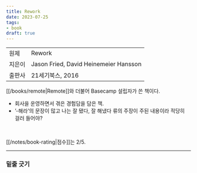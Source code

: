 ```yaml
---
title: Rework
date: 2023-07-25
tags: 
- book
draft: true
---
```


| | |
| --- | --- |
| 원제 | Rework |
| 지은이 | Jason Fried, David Heinemeier Hansson |
| 출판사 | 21세기북스, 2016 |

[[/books/remote|Remote]]와 더불어 Basecamp 설립자가 쓴 책이다.
- 회사을 운영하면서 겪은 경험담을 담은 책.
- ’-해라’의 문장이 많고 나는 잘 됐다, 잘 해냈다 류의 주장이 주된 내용이라 적당히 걸러 들어야?

<BR />

[[/notes/book-rating|점수]]는 2/5.


---
### 밑줄 긋기















<!--
### 모든 틀을 깨라
현실 세계를 벗어나라:
* "현실에서는 불가능해." 누군가 참신한 아이디어를 내놓을 때마다 사람들은 이런 말로 기를 꺾는다. $\cdots$ 불가능하다거나 시간 낭비라는 말로 사람들의 희망과 야망을 꺾으려고 한다. 다 헛소리다. 현실 세계가 실제로 존재한다 해도 우리까지 굳이 그곳에서 살 필요는 없다.
* 현실 세계는 실제로 존재하는 세상이 아니다. ==단지 변명거리일 뿐이다.== 시도하지 않는 자들의 변명이다. 현실 운운하는 이야기는 당신과는 아무런 상관도 없는 이야기이니 귀담아들을 필요가 없다.

과거의 실패는 잊어라:
* 비즈니스 시계에서는 실패를 당연한 통과의례쯤으로 여긴다. $\cdots$ 남들의 실패는 어디까지나 '남들'의 실패일 뿐이다.
* 실패에서 배워야 한다는 말은 지극히 잘못된 생각이다. 실패에서 뭘 배우는가? 기껏해야 또다시 실패하지 '않는' 법을 배울 뿐이다. 그게 전부다. 앞으로 뭘 '해야'할지는 여전히 모르는 상태다.
* 성공이야말로 가치 있는 경험이다. $\cdots$ 우리도 과거의 실패는 재빨리 잊고 성공 위에 성공을 쌓아가야 한다.

장기 계획은 세우지 마라:
* 점쟁이가 아닌 이상 장기 사업 계획을 세우는 것은 불가능하다. $\cdots$ 사업 계획을 세우면 이런 요인을 통제할 수 있을 것 같지만, 그것은 어디까지나 착각일 뿐이다.
* 추측이 아닌 게획은 위험한 습관이다. 계획을 세우면 그 계획에 질질 끌려다닐 수 밖에 없다. $\cdots$ 계획이 있는 곳에 융통성이 설 자리는 없다.
* "이제 보니까 이쪽이 아니라 저쪽이 맞는군." 때로는 이렇게 말할 줄 알아야 한다.
* 장기 계획은 타이밍 자체가 잘못됐다. 정보는 주로 언제 얻는가? 일을 시작하기 전이 아니라 일을 하는 '도중'이다. 그러면 계획은 언제 세우는가? 대개는 일을 시작하기 전이다. 아는 게 거의 없는 상황에서 중요한 결정을 내리게 되는 셈이다.
* 먼 미래까지 추측하려고 애쓸 필요 없다. ==올해가 아니라 이번 주에 할 일만 결정하면 된다. 당장 시급하게 해야 할 일을 찾아서 하면 그만이다.== 한참 전부터 계획을 세우지 말고, 시작하기 바로 전에 결정을 내리면 된다.

규모에 집착하지 마라:
* 소규모는 기착지가 아니라 그 자체로 의미 있는 목적지다. ==중소기업은 사업규모가 커지길 원하지만, 대기업은 민첩성과 유동성을 원한다는 사실을 아는가?== 그런데 일단 덩치가 커지면 사람들을 해고하고 비즈니스 방식을 통째로 바꾸지 않고서 몸집을 줄이기는 힘들다. 다시 말해, 일단 불어난 살을 빼려면 뼈를 깎는 고통을 감수해야 한다.
* 몸집 부풀리기를 목표로 삼아서는 안 된다. 직원 수만 말하는 게 아니다. 건물과 IT 인프라, 가구 등도 적당한 게 좋다.
* ==사업체가 작으면 어떤가. 크든 작든 탄탄한 회사라면 얼마든지 자랑스러워해도 좋다.==

일중독을 자랑하지 마라:
* 오늘날의 문화는 일중독을 찬양한다. $\cdots$ 일중독자들은 불필요할 뿐 아니라 어리석기까지 하다. 남들보다 오래 일한다고 해서 꼭 남들보다 더 열심히 일하거나 더 많은 일을 하는 건 아니다.
* 일중독은 무의미하다. 문제를 오래 붙잡고 있다고 해결이 될까? 일중독은 머리는 쓰지 않고 몸만 학대하는 짓이다.
* 일만 하고 살면 올바른 판단력을 잃는다. 가치관이 비뚤어진다. 정말로 노력을 쏟아야 할 것과 그렇지 않은 것을 구별하지 못한다. 과로로 인해 무뎌진 정신도 올바른 판단을 방해하는 요인이다.
* 일중독자들은 영웅이 아니다. 그들은 세상을 구원하지 못한다. $\cdots$ ==진짜 영웅은 벌서 일을 끝내고 집에서 쉬고 있다.==

스타터가 되라:
* '사업가'란 말을 이제 그만 쓰자. $\cdots$ 허파에 바람만 넣는 표현 말고 더운 실질적인 표현을 쓰자. 사업가 말고 스타터라고 부르자. 새로 사업을 벌이는 사람은 누구나 스타터다. 경영학 학위나 자격증, 번드르르한 정장, 서류 가방, 특별한 모험심 따위는 없어도 괜찮다. ==그저 괜찮은 아이디어 하나, 한 줄기 자신감, 뭔가를 시작할 추진력만 있으면 된다.==


### 일, 이렇게 시작하라
세상에 온몸을 던져라:
* 위대한 일을 하려면 자신이 세상을 변화시키고 있다는 확신이 필요하다. 우주의 기를 받고 있다는 확신, 중요한 일을 하고 있다는 확신, 그런 확신이 필요하다. $\cdots$ ==그저 자신의 일이 가치 있는 일이라는 확신만 있으면 된다.==
* "당신 덕분에 제 삶이 편해졌어요." 고객에게 이런 한마디를 들을 만한 일이면 충분하다. 당신의 빈자리가 느껴질 만큼 의미 있는 역할이면 된다.
* 엄청난 변화를 일으키고 싶은가? 그렇다면 누군가가 선수를 칠 때까지 기다려서는 안 된다. 대규모 팀을 구성하지 않아도 얼마든지 세상을 변화시킬 수 있다.
* 이왕 뭔가 일을 하려면 중요한 일을 하는 게 낫지 않은가. ==당신도 얼마든지 그럴 수 있다.==

가려운 곳은 스스로 긁어라:
* 위대한 제품이나 서비스를 창출하고 싶은가? 가장 쉽고도 단순한 방법은 '자기 자신'이 사용하고 싶은 것을 만드는 것이다. 당신 자신이 사용해도 괜찮겠다 싶은 제품이나 서비스라면 보나 마나 잘 팔릴 것이다.
* [[37signals]]에서는 우리가 사업을 운영하는 데 필요한 제품을 만든다. $\cdots$  시장조사나 고객의 요청은 필요 없었다. 그저 우리가 가려워서 긁었을 뿐이다.
* 하나의 제품이나 서비스를 만들려면 매일 수백 가지의 세세한 결정을 내려야 한다. 그런데 그 제품이나 서비스가 남이 사용할 것이라면 모든 결정을 암흑 속에서 내려야 한다. 하지만 자신을 위한 제품이나 서비스를 만들 때는 눈앞에 훤하다. 무엇이 옳은 답인지 정확히 안다.
* 자기 자신에게 필요한 것을 만들면 그 결과물의 가치를 짐작하는 정도가 아니라 더없이 신속하고도 정확하게 판단할 수 있다.

미루지 말고 지금 하라:
* 이베이에 관한 아이디어만 있으면 뭐하는가? 실제로 이베이를 설립하지 않으면 아무런 소용이 없다. ==중요한 것은 생각이나 말이 아니라 행동이다.==
* 실제 경과물을 내놓기 전까지 아이디어는 그냥 아이디어일 뿐이다. 이 세상에 아이디어 하나쯤 없는 사람이 어디 있겠는가.
* ==새로운 일을 할 때 일단 일을 저지르라는 뜻이다.== 가장 중요한 것은 시작하는 것이다.
* 아이디어는 값싸고 곳곳에 널렸다. 사업 아이디어는 전체 사업의 일부에 지나지 않는다. 무시해도 좋을 정도로 사소한 부분이다. 정말 중요한 것은 그 아이디어를 얼마나 잘 실행하느냐다.

시간이 없다는 변명은 이제 그만:
* "하고는 싶은데 시간이 없어." 세상에서 가장 많이 듣는 변명이다. 무슨 소리! 제대로만 사용한다면 시간은 충분하다. $\cdots$ 일주일에 단 몇 시간만 내라는 말이다. 몇 시간이면 일을 벌이기에 충분하다.
* ==시작해보면 현재의 관심사가 진정한 꿈인지 순간의 호기심인지를 판단할 수 있다.== 열정이 사그라지지 않는다면 계속해서 매일 노력해라. 혹시 실패한다고 해도 그게 무슨 대수랴. 기껏해야 시간만 좀 버릴 뿐이다.
* 사람들이 일을 벌이지 않는 것은 그만큼 간절하지 않기 때문이다. 그러면서 애꿎은 시간 탓만 한다.
* 게다가 '완벽한' 때는 절대 오지 않는다. 나이가 적으면 너무 어려서 못하고, 나이가 많으면 너무 늙어서 못한다. 일은 항상 바끄고 돈은 늘 부족하기 마련이다. 상황이 완벽해질 때까지 자꾸만 미루면 평생 못한다.

세상을 향해 소신을 펼쳐라:
* ==일할 때는 그 일을 하는 이유를 늘 잊지 말아야 한다.== 위대한 기업에는 위대한 제품이나 서비스만이 아니라 위대한 가치관이 있다. 우리도 소신이 있어야 한다. 무엇을 위해 싸우려는지 알아야 한다. 그런 뒤에는 세상을 향해 그 소신을 펼쳐야 한다. 
* 우리는 최대한 단순한 소프트웨어를 추구한다. 우리 제품이 모든 사람의 마음에 들지 않아도 괜찮다. 많은 사람이 우리 제품을 열렬히 사랑한다면 고객 몇 쯤 잃을 용의가 충분하다.
* 소신이 없으면 매사에 이리저리 흔들린다. 반면, 소신이 있으면 매사에 나아갈 방향이 분명하므로 고민할 필요가 없다.

외부 자금은 마지막에 고려하라:
* 어떤 사업을 하든 외부 자금의 비율은 최대한 줄여야 한다. 남의 돈을 끌어 쓰면 당장은 좋지만 결국 코를 꿰이게 된다.

허리띠를 졸라매라:
* 정말로 10명의 인력이 필요한가? 아니면 지금 당장은 두세 명으로 충분한가? $\cdots$ 정말로 6개월이 필요한가? 아니면 2개월 안에 만들어낼 수 있는가? $\cdots$ 정말로 화려한 명함과 회사 광고지가 필요한가? $\cdots$ ==나중에는 더 크고 비싼 방식이 필요할지도 모르지만 당장은 아니다.==
* 위대한 기업들도 시작은 미약했다.

벤처가 아니라 진자 사업을 하라:
* 현실에서는 벤처기업이든 대기업이든 할 것 없이 모두 똑같은 시장 요인과 경제 법칙의 지배를 받는다. 수입은 들어오고 경비는 나간다. ==이익을 내지 않으면 사업을 접어야 한다.==
* "이익을 낼 방법은 나중에 알아내면 돼." $\cdots$ 이것은 마치 날아올릴 방법은 나중에 알아내고 일단 로켓부터 만들고 보자는 것과 다름없다. ==이익을 낼 방안이 없는 사업은 사업이 아니라 취미 활동에 불과하다.==
* 진짜 기업은 첫날부터 이익을 걱정한다. 진짜 기업은 "벤처기업이니까 괜찮아"라는 말로 중요한 문제를 그냥 넘어가지 않는다. 진짜 기업처럼 행동하라. 그래야 성공할 가능성이 커진다.

출구전략은 잊어라:
* 출구전략이 아니라 헌신전략이 필요하다. 배에서 뛰어내릴 방법이 아니라 사업을 키워 성공할 방법을 고민해야 한다.

작고 가볍고 빠르게:
* 덩치는 작을수록 좋다. 처음에는 더없이 작고 가볍고 빠르다가 점점 덩치가 불게 된다. ==덩치가 커지게 되면 방향 전환에 힘이 더 많이 든다.==
* 다음과 같은 것들이 덩치를 키우는 요인이다:
    * 장기 계약
    * 과잉 인력
    * 영구적인 결정
    * 회의
    * 복잡한 프로세스
    * 물질적 혹은 정신적 재고
    * ==하드웨어와 소프트웨어, 기술에 대한 집착==
    * 장기 계획
    * 회사 정책
* 덩치를 작게 유지하면 비즈니스 모델이며 기능과 마케팅 전략까지 뭐든 재빨리 바꿀 수 있다. 얼마든지 실수를 해도 좋고, 그 실수를 재빨리 바로잡을 수도 있다. 우선순위나 제품 종류, 초점을 쉽게 바꿀 수 있다. 무엇보다도, 언제라도 마음을 바꿀 수 있다.


### 주저 없이 나아가라
제약을 받아들여라:
* "시간, 돈, 인력, 경험이 부족해." 질질 짜는 소리는 이제 그만. 오히려 적을수록 좋다. 제약은 저주의 가면을 쓴 축복이다. ==자원이 부족하면 현재 가진 것을 최대한 활용해야 한다.== 다시 말해, 낭비가 사라진다. 그리고 제약 속에서 창의적인 아이디어가 나온다.
* $\cdots$ 하지만 여전히 제약을 활용하고 있다. 이를테면 하나의 제품에 한두 사람만 투입한다. 그러면서 제품 사양은 최대치로 높인다. 이런 식으로 우리 자신을 제약 속에 가두면, 비용 대비 최고 품질의 제품이 나올 수 밖에 없다.
* ==그러니 부족하다고 불평만 하지 말고 그 부족한 것으로 뭘 할 수 있을지를 고민해라.==

반쪽짜리를 만드느니 제품을 반만 만들어라:
* 큰 아이디어들을 단번에 실현하려고 하면 엉성한 제품이 나올 수 밖에 없다. 하고 싶은 것을 한꺼번에 하면 하나도 제대로 할 수 없다. ==우리의 시간과 자원, 능력, 집중력에는 한계가 있다.==
* 그러니 대의를 위해 몇 가지 꿈은 접어야 한다. ==야망을 반으로 줄여라. 반쪽짜리를 만드느니 반만 가지는 게 낫다.==
* 가지치기를 시작하라. 위대함으로 가는 여정은 그럭저럭 좋은 것을 쳐내는 일로 시작된다.

핵심을 찾아라:
* 새로운 뭔가를 시작하면 사방에서 우리를 끌어당긴다. 할 수 있는 일, 하고 싶은 일, 해야 하는 일. 이 모두가 우리의 관심을 끈다. 이때 우리는 해야 할 일을 출발점으로 삼아야 한다. ==핵심에서 시작하라.==
* =="이것이 없이도 이 사업이 가능할까?"== 이 질문을 던지면 핵심이 무엇인지를 쉽게 판단할 수 있다.

초기에는 세부사항을 무시하라:
* 처음부터 세부사항을 다루면 의견이 분분해지고 마무리가 늦어지기 쉽다.$\cdots$ 세부사항은 언제라도 바뀔 수 있다. 따라서 처음부터 세부사항을 결정하는 것은 시간 낭비에 불과하다. 그러므로 ==세부사항은 무시하라.== 물론, 당분간만 그러란 말이다. 먼저 기본사항부터 확정한 뒤 세부사항은 나중에 고민해도 늦지 않다.
* 게다가 일단 일을 해보기 전에는 가장 중요한 세부사항을 알기 어럽다. 어떤 세부 사항에 더 관심을 쏟아야 할지, 무엇이 빠졌는지는 차차 알게 된다. 지금 당장은 신경 쓸 문제가 아니다.

결정을 내려야 일이 된다:
* 결정을 미루면 미해결 문제가 쌓인다. 그리고 그렇게 쌓인 문제는 기억 저편으로 사라지거나 성급하게 처리된다. 그 결과, 미해결 문제는 언제까지고 미해결 상태로 남는다. "생각해보자"라는 말보다는 언제나 "결정을 내리자"가 낫다. ==완벽한 해법을 기다리면 끝이 없다. 결정을 내리고 속히 진행해라.==
* 완벽한 해법은 없다. 오늘 결정을 내리나 내일 결정을 내리나 마찬가지다.
* 한번 내린 결정을 영원히 지속할 필요는 없다. 문제가 생기면 그때 바로잡아도 늦지 않다. 
* 너무 긴 프로젝트는 사기를 떨어뜨린다. ==개발하는 시간이 길수록 실제로 출시될 가능성은 적어진다. 아직 운동력이 살아 있을 때 빨리 결정을 내리고 일을 진행하는 편이 현명하다.==

큐레이터가 되라:
* 우리는 중요한 것만 남겨놓아야 한다. 그래서 버리고 단순화하고 정리할 게 없는지 늘 상펴야 한다. $\cdots$ 핵심 중의 핵심에만 집중하라. ==가장 중요한 것만 남을 때까지 버리고 또 버려라. 그러고 나서도 가지치기를 한 번 더 하라.== 혹시 꼭 필요한 것을 버리게 되더라도 나중에 얼마든지 추가할 수 있으니 벌벌 떨 필요 없다.

일에도 가지치기가 필요하다:
* 요리사 고든 램지<sub>Gordon Ramsay</sub> $\cdots$ 그래서 그의 첫 번째 처방은 언제나 30개가 넘는 메뉴를 10개 전후로 줄이는 것이다. $\cdots$ 현재 메뉴의 맛을 좋게하는 것이 먼저가 아니다. 메뉴의 가지치기가 먼저다.
* 일이 뜻대로 풀리지 않으면 보통 사람들은 인력과 시간, 돈을 더 투입하려고 한다. 하지만 그래 봐야 문제만 더 커질 뿐이다. ==올바른 해결책은 정반대다. 줄여야 한다.==
* 투입량을 줄이면 정말 중요한 것만 살아남게 된다. 마감일을 뒤로 미루고 에산을 늘리기 시작하면 일은 끝이 보이질 않는다.

변하지 않는 것에 집중하라:
* 많은 기업이 따끈따끈한 최신 트렌드와 기술에 목숨을 건다. 다음번 대유행은 뭘까?
* ==사업의 핵심은 변하지 않는 것들이다.== 사람들이 오늘도 원하고 앞으로 10년 후에도 변함없이 원할 것들, 바로 이런 것들에 투자해야 한다.
* 유행은 왔다가 간다. 반면, 영원한 것에 초점을 맞추면 유행을 타지 않는 우위를 얻을 수 있다.

실력은 손끝에서 나온다:
* "실력은 손끝에서 나온다." $\cdots$ 좋은 장비가 도움은 되지만 솜씨는 인위적으로 만들어낼 수 없다. 
* 비즈니스 세계에서도 정말 중요한 것은 소홀히 하면서 방법론과 소프트웨어, 화려한 사무실, 사치스러운 가구 같은 부질없는 것에 연연하는 사람이 너무도 많다. ==하지만 중요한 것은 어떻게 고객을 얻고 돈을 벌지다.==
* ==뭐든 이미 가진 것이나 싸게 구할 수 있는 것을 사용하면 된다.== 중요한 건 장비가 아니다. 장비는 사용자의 실력을 전달해주는 도구에 불과하다.

부산물까지 팔아라:
* 우리의 전작 [[/A Brain/Books/Getting Real]]은 부산물이었다. $\cdots$ 우리는 회사를 세우고 소프트웨어를 만들면서 여러 가지 경험을 부산물로 얻었다. 그 경험을 처음에는 블로그 포스트에 실었다가 워크숍 교재로 만든 다음 PDF 형태를 거쳐 마침내 책으로 펴냈다.
* 보통 소프트웨어 사업가들은 책을 쓸 생각을 하지 않는다. 록 밴드가 음반 제작 과정을 영화로 만들 생각을 하는 경우도 없다. $\cdots$ ==혹시 당신에게도 여태껏 생각지 못했던 팔 거리가 있을지 모른다.==

지금 당장 출시하라:
* 당신의 제품이나 서비스는 언제 완성되는가? 그것을 언제 시장에 내놓아야 할까? 언제 선보이는게 안전할까? ==대개는 흡족한 마음이 들기 훨씬 전에 내놓는 게 안전하다.== 제품에 꼭 필요한 기능을 장착했으면 주저하지 말고 출시하라.
* 아직 마무리할 게 남았다고 해서 준비가 덜 된 건 아니다. 남은 몇 개 때문에 전체를 붙잡아두어서는 곤란하다. 남은 부분은 나중에 해도 괜찮다. 아니, 나중에 해야 더 제대로 할 수 있다.
* 이런 식으로 생각해보자. =="2주 안에 제품을 출시해야 한다면 무엇을 빼겠는가?"== $\cdots$ 마감일을 정하면 눈앞에 훤해진다. 꼭 필요한 것만을 간추리기에 마감일 만한 방법도 없다.
* 제품 출시에 불필요한 것은 모두 걸러 내라. 지금은 꼭 필요한 부분에만 집중하고 부차적인 부분은 나중에 고민해도 된다. 찬찬히 따져보면 당장은 필요 없는 것이 정말 많다.
* 그렇다고 해서 품질을 타협하라는 말은 아니다. 언제나 최고의 제품과 품질을 내놓아야 한다. 하지만 단번에 최고의 자리에 이를 수는 없다. ==일단 시작하고 나서 하나씩 바로잡아가는 게 옳다.==
* 그러니 이리저리 재지만 말고 일단 시작하라.


### 작은 성공을 거듭하라
실물을 만들어라:
* 똑같은 글을 읽어도 백 명의 머릿속에는 백 가지 장면이 펼쳐진다. 따라서 실제적인 방법이 최상이다. 실제로 보고 듣고 만져야 진짜로 이해할 수 있다.
* 끌을 꺼내 들고 실물을 만들어라. ==실물이 아닌 것은 전부 무용지물이다.==

손 떼야 할 때를 알라:
* 고개를 푹 숙이고 뭘 해야 할지 고민하는 사람은 많다. 하지만 머리를 쳐들고 그 일을 해야 하는 이유를 고민하는 사람은 찾아보기 힘들다.
* 허튼 일에 시간을 낭비하지 않으려면 다음과 같은 질문을 꼭 던져야 한다:
	* ==왜 이일을 하고 있는가?== 이 일의 가치는 무엇인가? 누구에게 유익인가? 이 일을 하는 이면의 동기는 무엇인가? 
	* 어떤 문제를 풀고 있는가? 문제가 무엇인가? 고객이 혼란에 빠졌는가? 당신이 혼란스러운가? 뭔가가 불분명한가? 전에는 불가능했던 뭔가가 지금은 가능해져야 하는가? ==깊이 살펴보면 자신이 풀려는 문제가 실상은 '가공의' 문제일 때가 잦다.==
	* 이 일이 정말로 유익한가? 정말로 유익한 일을 하고 있는가, 아니면 쓸데없는 짓인가? ==우리는 맹목을 열정과 혼동할 때가 많다.== 
	* 부가가치를 낳고 있는가? 뭔가를 더하기는 쉽다. 하지만 가치를 더하기는 어렵다. 가치는 균형이 관건이다.
	* 이 일이 행동을 변화시킬까? 고객들의 행동에 실제로 영향을 미치치 못할 바에야 아에 일을 벌이지도 마라.
	* 더 간단한 방법이 있을까? ==우리는 거창한 해법이 필요하다고 생각하지만 대부분 문제는 단순하다.==
	* 달리 할 일이 있는가? 이 일을 하느라 무슨 일을 못 하고 있는가? 우선 순위를 잘 정해야 한다.
	* 이 일이 정말로 가치가 있는가? 지금 하고 있는 일이 정말로 가치가 있는가?
* ==지금까지 아무리 많은 노력을 쏟아부었더라도 손을 떼야 할 일이라면 과감히 떼야 한다.==

업무 방해는 생산성의 적이다:
- 어떻게든 나만의 세계로 들어가야 한다. 그런 시간이 길어질수록 생산성이 높아진다.
- 세상과의 의사소통을 잠시 중단해야 한다. $\cdots$ 세상을 향한 눈과 귀를 완전히 닫고 오로지 눈앞의 일에만 집중해야 한다. 혹시 협력이 필요할 때는 이메일처럼 되도록 즉각적인 답변을 해야 하지 않는 수동적인 커뮤니케이션 도구를 사용하는 게 좋다.

회의는 독이다:
- 일정 관리 프로그램이 30분이나 1시간 단위로 일정을 계획하기 때문에 회의를 무조건 그 틀에 맞추는 경우가 많다. 아웃룩으로 7분짜리 회의를 계획하는 사람은 없다. 7분을 억지로 30분으로 늘릴 필요는 없다.
- 꼭 필요한 회의라면 다음과 같은 간단한 원칙에 따라 모임을 생산적으로 해야 한다:
	- 타이머를 작동시켜라. 타이머가 울리면 바로 모임을 끝내라. 무조건 해산하라.
	- 최대한 적은 인원으로 모여라.
	- 항상 분명한 의사일정에 따라 진행하라.
	- 문제에 관한 이야기로 시작하라.
	- 회의실이 아니라 문제가 발생한 곳에서 모여라. 실질적인 문제를 지적하고 실질적인 변화를 제안하라.
	- 해법에 관한 이야기로 마치고, 그 해법을 실행할 책임자를 정하라.

완성도보다 타이밍:
- 어려운 문제를 너무 완벽하게 해결하려는 사람이 많다. $\cdots$ 하지만 때로는 유도 해법[^유도 해법: 최소의 노력으로 최대의 효과를 거둘 수 있는 해법]을 찾을 필요성이 있다.
- ==유도 해법을 찾는 방법의 하나는 목표를 적절히 수정하는 것이다.== 대부분의 문제는 의외로 간단하면서 평범한 방법으로 해결할 수 있다. 굳이 거창한 솜씨를 뽐내지 않아도 해결할 수 있는 문제가 많다. 단순한 해법을 쓰면 경탄을 자아내지는 못하겠지만, 문제는 쉽게 해결할 수 있다.
- ==완성도보다 타이밍이 더 중요하다.== 해법이 완벽하지 않더라도 핵심적인 문제만 해결할 수 있으면 충분하다. 완벽한 해답을 찾을 때까지 한없이 기다리는 것은 비효율적이다. 해법을 불완전한 대로 일단 적용하고 나서 천천히 다듬어도 늦지 않다.

작은 성공을 거두라:
- 일에 탄력이 붙으면 사기가 올라간다. 계속해서 달려갈 힘이 생긴다. 반면, 일에 진척이 없으면 사기가 떨어지고 결국 일을 마무리하지 못한다. 어떻게 해야 탄력이 붙을까? 재빨리 한 단계를 마치고 다음 단계로 넘어가는 게 좋다. $\cdots$ 목표 지점을 향해 가는 동안 작은 성공들을 이어가면 운동력을 유지하고 사기를 올릴 수 있다.
- ==시간이 오래 걸릴수록 일을 마무리하기가 점점 더 어려워진다.==
- 결과물을 만들어 고객에게 선보이면 의욕이 충전된다. $\cdots$ 부족하면 부족한 대로 새 메뉴를 고객에게 맛보이고 의견을 들어보면 열정이 솟아난다. 너무 오래 기다리면 열정의 불씨가 완전히 꺼질 수 있다.
- 어쩔 수 없이 장기적으로 해야 하는 일이라면 일주일 혹은 2주일에 하루 정도는 작은 성공을 거두는 데 집중해라. $\cdots$ 작은 성공을 축하하고 그 소식을 주위에 알려라. 좋은 소식이 끊이지 않도록 해야 한다.
- =="2주 안에 뭘 이룰 수 있을까?"==

영웅이 되지 마라:
- 살다 보면 영웅이 되는 것을 보다 빨리 포기하는 편이 나을 때가 많다. 예를 들면, 어떤 일을 처음에는 2시간이면 다 할 줄 알았다. 그런데 벌써 4시간이 지났는데 절반도 채 하지 못했다. 이럴 때는 어떻게 해야 할까? 4시간을 투자한 일에서 쉽게 손을 떼지 못하는 것이 인지상정. 이럴 때 우리는 영웅 모드로 돌입한다. $\cdots$ 골방에 틀어박혀 죽기 살기로 그 일에 매달린다. ==하지만 과연 그럴 만한 가치가 있을까?==
- 2시간 정도는 투자할 만하다고 생각한 일에 16시간이나 투자할 까닭은 없다.
- 우리도 $\cdots$ ==이제는 2주 이상 걸리는 일을 할 때는 반드시 우리를 관찰할 사람들을 둔다.== 그들은 다른 일은 하지 않고 우리를 관찰하면서 의견을 제시하는 역할만 한다. 때로는 우리 자신의 얼굴에 답에 있지만 정작 우리 자신은 그 답을 볼 수 없다.
- 지금 하는 일에서 손을 떼는 게 옳을 수도 있다. $\cdots$ ==가치가 없는 일이라면 지금까지 아무리 많은 투자를 했더라도 무조건 손을 떼야 한다.==

이제 그만, 자라:
- 잠을 포기하는 것만큼 어리석은 짓도 없다. $\cdots$ 치러야 하는 대가가 너무도 크다. 창의력과 사기와 좋은 태도를 잃게 된다.
- 아주 가끔은 밤새워 일해도 큰 문제가 되지 않는다. 하지만 올빼미처럼 습관적으로 일해서는 곤란하다.

예측은 불가능하다:
- ==하지만 현실이 예측대로 되는 경우는 거의 없다.==
- 몇 시간도 제대로 에측하지 못하는데 어찌 '6개월 프로젝트'라고 단정 지어 말할 수 있는가.
- ==큰 것을 작은 것들로 쪼개라.== 작을 수록 예측이 수월하다. 물론 틀릴 가능성은 여전히 존재하지만 큰 것을 예측하는 것보다는 오차가 훨씬 적다. 한 달로 예상했다가 두달이 걸리는 것보다는 한 주로 예상했다가 두 주가 걸리는 게 그나마 낫다.
- ==시간 단위를 더 작게 쪼개라.== 12주 프로젝트를 12개의 일주일 프로젝트로 나눠라. 30시간짜리 프로젝트를 6-10시간 프로젝트들로 나눠서 하는 게 훨씬 더 현실적이다. 큰 것을 작은 것들로 나눠서 한 번에 하나씩 완성해라.

목록은 짧을 수록 좋다:
- 해야 할 일 목록을 짧게 줄여라. 목록이 길면 결국 먼지만 쌓인다. $\cdots$  긴 목록은 죄책감만 낳을 뿐이다. 마치지 못한 항목이 많을수록 죄책감의 무게는 더 심해진다. 목록만 보면 짜증이 나니 결국은 그것을 구석에 쳐박아버리게 된다.
- ==긴 목록을 짧은 목록들로 나눠라.== 백 개 항목의 목록을 10개 항목의 목록 10개로 나눠라. 그렇게 되면 항목 하나를 끝낼 때마다 목록의 1%가 아닌 10%를 완성하는 셈이다. 물론 그렇게 해도 남은 항목의 개수는 달라지지 않는다. 하지만 일이 진행되는 느낌이 들기 때문에 만족과 의욕이 솟아난다는 점이 다르다.
- 가능하면 작업을 완벽하고도 신속하게 다룰 수 있는 크기로 쪼개라.
- 우선순위에 관한 비결은 ==숫자나 명칭으로 우선순위를 정하지 마라.== $\cdots$ 이런 식으로 하면 정말 시급한 일이 산더미처럼 많아진다. $\cdots$ 시각적으로 우선순위를 짜는 게 가장 좋다. ==가장 중요한 일을 목록의 맨 위에 놓아라.== 그 일을 마치면 이제 목록의 바로 밑에 있는 일이 가장 중요한 일이 된다. 이런 식으로 하면 가장 중요한 일은 언제나 하나뿐이다. 언제나 그 한 가지 일에만 집중하면 된다. `####` [[/A Brain/Articles/Effective task management with Things]]에서 Deadline를 남발하지 않는다는 이야기과 같은 맥락.

작은 결정부터 실행하라:
- 큰 결정은 내리기도 힘들뿐더러 나중에 바꾸기도 힘들다. $\cdots$ 큰 결정을 내리고 나면 객관성을 잃기 쉽다.
- 한 방향으로 멀리 갈수록 방향을 바꾸기가 어려워진다.
- 그래서 작은 결정. 임시적인 결정을 내리는 게 좋다. 작은 결정을 내리면 큰 실수를 할 염려가 없다. 작은 결정이란 언제라도 그 결정을 바꿀 수 있다는 뜻이다. 실수해도 대가가 별로 크지 않다. 얼마든지 되돌릴 수 있다.
- ==실제로 달성할 수 있는 목표가 가장 좋은 목표다.== 한 가지 목표를 달성하고 그 발판 위에서 새로운 목표에 도전하는 방식이 최상이다.


### 경쟁자에게 싸움을 걸어라
제품을 차별화하라:
- 성공하면 모방하려는 사람들이 거머리처럼 들러붙는다. 인생이 다 그렇다. 
- 제품, 그리고 그 제품을 둘러싼 모든 것에 자기 자신을 불어 넣어라. 제품을 판매하고 홍보하고 설명하고 배송하는 모든 과정에서 당신만의 스타일이 묻어 나와야 한다. 경쟁사는 당신 자체를 베껴갈 수 없다.

경쟁자보다 적게 하라:
- 성공하려면 남들보다 하나라도 더 많이 하라는 것이 사람들의 한결같은 조언이다. "경쟁 제품의 기능이 4가지면 자사 제품은 기능이 최소한 5가지는 넘어야 살아남을 수 있다." 등
- "하나 더!"를 외치는 전략은 냉전 시대의 유물이다. 무기경쟁에 휘말리면 돈과 시간과 노력이 끝없이 들어간다. 게다가 끝없이 방어적인 자세만 취할 수밖에 없다.
- ==경쟁자를 이기려면 경쟁자보다 적게 해야 한다.== 간단한 문제를 풀고, 까다롭고 어렵고 위험한 문제는 경쟁자에게 넘겨라. 하나를 더하지 말고 오히려 하나를 빼라. 많이 하지 말고 오히려 적게 하라.
- 경쟁자보다 적게 한다고 부끄러워할 필요가 없다. 오히려 그 점을 자랑스러워하고 부각해라. 비싼 기능은 경쟁자가 제공하라고 놔두고 당신은 싼 기능을 공격적으로 판매해라.

남들에게 신경꺼라:
- 경쟁자의 상황에 연연하는 것은 정말 부질없는 짓이다. 경쟁 환경은 수시로 변하기 마련이다. 내일의 경쟁자는 오늘의 경쟁자와 완전히 다를 수도 있다. 이것은 우리가 통제할 수 없는 영역이다.
- ==그러니 자기 일이나 제대로 하자.==
- 지더라도 남을 모방하기보다는 자신의 비전을 위해 싸우는 편이 훨씬 낫다.


### 고객에게 'No'라고 말하라

자연스럽게 거절하라:
- 고개를 끄덕이기는 쉽다. 기능 하나만 추가하면 잘될 거라는 말에 고개를 끄덕, 지나치게 촉박한 마감일에 고개를 끄덕, 평범한 디자인에 고개를 끄덕. 이렇게 마음이 약해서 계속해서 고개를 끄덕이면 어느새 짐이 산더미처럼 쌓여 정작 해야 할 일을 못 할 지경에 이를 것이다.
- 고개를 가로젓는 연습을 해라. 좋은 아이디어라도 더 좋은 아이디어를 위해 포기할 줄 알아야 한다. ==거절의 힘으로 우선순위를 바로잡아라.== 고개를 가로저어서 후회할 일은 별로 없다.
- "고객의 소리는 항상 옳다." 틀린 말이다. 당신이 요리사라고 하자. 꽤 많은 고객이 당신의 요리가 너무 짜거나 맵다고 불평한다면 귀담아들을 필요성이 있다. 하지만 몇몇 까다로운 고객이 김치에 바나나를 섞으라고 하면 거절하는 게 옳다. 말 많은 몇몇 고객을 위해 더 많은 고객을 포기하는 일은 있을 수 없다.
- 하지만 무례하게 거절해서는 곤란하다. 먼저, ==솔직해야 한다.== 그리고 고객의 요청을 거절할 때는 정중하게 하고 이유를 잘 설명해줘야 한다. 충분한 시간을 내서 설명해주면 의외로 사람들이 이해해줄 것이다. $\cdots$ 혹시 당신의 해법이 맞지 않는 사람에게는 적당한 경쟁자를 소개해주는 것이 좋다.
- 자신이 추구하는 바를 타협해서는 안된다. 제품의 상태를 자신이 정말로 원하는 상태로 유지해야 한다. 그래야 고객에게 =="내 마음에 쏙 드는 제품이니 당신의 마음에도 쏙 들 겁니다"== 라고 자신 있게 말할 수 있다.

너무 커버린 고객은 떠나보내라:
- ==현재의 고객에게 너무 집착하면 새로운 고객이 들어올 틈이 없다.== 제품이나 서비스가 현재의 고객에게 너무 맞춰져 있으면 새로운 고객의 관심을 끌 수 없다. 그런 회사는 이미 죽어가기 시작한 회사다.
- 소수 고객의 만족을 위해 파워 유저 기능들을 추가하면 아직 우리 제품을 사용해보지 못한 다수의 잠재 고객을 잃을 수 있다. 기존 고객을 잃는 것보다 새 고객을 쫓아버리는 게 훨씬 나쁘다.
- 성장한 고객을 미련 없이 떠나보내면 십중팔구 제품이 기본적인 수준에서 머물 것이다. 그래도 괜찮다. ==작고 단순하고 기본적인 니즈는 꾸준하다. 기본적인 기능을 원하는 고객은 끊길 일이 없다.== 그리고 당신의 제품을 사용하는 고객보다 그렇지 않은 고객이 언제나 더 많다는 사실을 명심해라. 따라서 당신의 제품을 아직 사용해보지 않는 고객들을 위해 제품의 사용 난이도를 낮게 유지하는 편이 유리하다. 잠재 고객층이야말로 지속적인 성장의 잠재력이 있는 곳이다.
- 사람과 상황은 변하기 마련이다. $\cdots$ 우리는 특정한 고객이 아니라 특정한 고객 '유형'에 초점을 맞춰야 한다. 특정한 개인의 니즈는 언제 변할지 모른다.

열정을 진정한 가치와 혼동하지 마라:
- 좋은 아이디어를 만나면 아드레날린이 솟아난다. 장밋빛 미래가 눈앞에 펼쳐진다. 그 아이디어를 당장 실험해보고 싶다. 그래서 하던 일을 모두 내려놓고 그 아이디어를 좇는다. 하지만 잠깐! 열정이 생긴다고 해서 반드시 그 아이디어가 정말로 가치 있는 아이디어인 것은 아니다. ==당장은 대박이 확실해 보이지만 내일이면 '그럭저럭 괜찮은' 아이디어 정도로 판명이 나는 경우가 허다하다.== 과연 '그럭저럭 괜찮은' 아이디어를 위해 하던 일을 모두 내려놓을 가치가 있을가? 글쎄다.
- 새로운 아이디어를 실험하는 일을 일단은 잠시만 미뤄라. 그동한 최대한 많은 아이디어를 떠올려라. 그 아이디어들에 열광해라. 단지 성급하게 시도하지는 마라. 그 아이디어들을 종이에 적어서 며칠간 놔두어라. 그리고 며칠 뒤 냉정한 마음으로 그 아이디어들의 가치를 평가해라.

집에서 쓸 만해야지:
- 어느 상점에서 몇 가지 제품을 비교하다가 한 가지 제품에 마음이 끌린다. 기능이 가장 많은 제품이다. $\cdots$ 당신은 상점에서만 좋은 제품을 산 것이다. 일단 사용해보고 나면 상점에서의 감동이 순식간에 사그라지는 제품을 산 것이다.
- 똑똑한 회사들은 그런 제품을 만들지 않는다. 그 회사들이 만드는 제품은 집에서 쓰기에 좋은 것들이다. $\cdots$ 사용하면 할수록 더 좋아지는 제품, 친구들에게 꼭 써보라고 권해주고 싶은 제품. $\cdots$ 기본 기능에 충실한 제품은 추가 기능만 번드르르한 경쟁 제품만큼 섹시해 보이지 않을 수도 있다. ==몇 가지 기능만 내세운 제품은 대개 멀리서는 화려해 보이지 않는다. 그래도 상관 없다. 중요한 것은 하룻밤 관계가 아니라 오래 가는 관계다.==

기록하지 마라:
- 고객이 원하는 것을 어떻게 찾아낼까? 찾아내려고 하지 마라. 고객의 소리를 듣기는 하되 곧바로 잊어버려라. 농담이 아니다. 스프레드시트나 데이터베이스, 서류 정리 프로그램은 필요 없다. 고객이 정말로 원하는 요구라면 귀에 못이 박이도록 들을 것이다. 나중에 잊으려 해도 잊히질 않을 정도로, ==고객은 정말로 원하는 요구가 있다면 계속해서 이야기할 것이다.== 그것이 바로 우리가 정말로 관심을 가져야 할 이야기다.
- 머릿속에서 자꾸만 지워지는 이야기는 별로 중요한 이야기가 아니다. 정말 중요한 이야기는 그리 쉽게 잊히지 않는다.


### 사람들이 떠들게 하라

무명 시절을 즐겨라:
* 지금은 아무도 당신을 모른다. 하지만 조금만 생각을 바꾸면 무명 시절이야말로 천금 같은 기회다. 그늘에 있는 시절을 마음껏 즐겨라.
* 이 시절에는 아무리 실수를 해도 세상이 알지 못한다. $\cdots$ 수 많은 아이디어를 닥치는 대로 실험해라. 새로운 것을 시도해라. 아무도 당신을 모르니 일을 망쳐도 괜찮다.

관객을 얻어라:
* 오늘날 가장 똑똑한 기업들은 사람들에게 다가가기보다는 사람들이 알아서 다가오게 한다. 관객은 우리의 말을 듣기 위해 스스로 돌아온다. 한마디로, 관객은 가장 반응이 빠른 고객이다.
* 관객을 얻어라. 말을 하고, 글을 쓰고, 블로그와 트위터를 운영하고, 동영상을 올려라. 어떤 방법으로든 귀중한 정보를 나누면 서서히, 하지만 충성스러운 관객층이 쌓일 것이다. 그때 입을 열면 사람들이 기꺼이 귀를 기울일 것이다.

경쟁자보다 더 많이 가르쳐라:
* 더 많이 쓰고 더 많이 팔고 더 많이 광고하는 것보다는 더 많이 가르치는 게 좋다. $\cdots$ 대부분의 기업이 판매나 서비스에만 신경을 쓰지 교육에 관해서는 생각하지 못한다.
* ==가르쳐라.== 그러면 낡은 마케팅 전술로는 얻을 수 없는 유대감을 형성할 수 있다. 

요리사처럼 일하라:
* 기업 소유주도 및천을 전부 공개해야 한다. 하지만 실제로 이것은 비즈니스 세계에서 금기시되는 관행이다. 그래서 사업가들은 음흉하고 비밀스럽다. 경쟁 우위라는 명목으로 이것저것 숨기는 게 많다. 당신은 그러지 마라. 밑천을 공개하기를 두려워 하지 마라.
* 유명 오리사들을 따라 하라. 그들은 요리를 하니까 요리책을 쓴다. 당신은 무슨 일을 하는가? 당신의 '레시피'는 무엇인가? 당신의 '요리책'은 무엇인가? 당신은 세상에 어떤 유익한 것을 알려주고 싶은가?

무대 뒤를 공개하라:
* 사람들을 무대 뒤로 데려가 당신이 실제로 일하는 모습을 보여주어라. 누군가 당신의 일에 관한 리얼리티 쇼를 제작한다고 해보자. 그가 어떤 내용을 담을까? 궁금해 하지만 말고 당신이 직접 해봐라.
* 꼭 위험천만한 직업이어야 하는 건 아니다. 사람들은 모든 직업의 작은 비밀을 엿보기를 좋아한다. $\cdots$ 사람들은 결과물이 만들어지는 과정에 호기심이 많다. 
* 사람들에게 커튼 안쪽을 공개하면 관계가 변한다. 사람들이 당신을 얼굴 없는 회사가 아니라 같은 인간으로 보게 되면서 동질감이 싹튼다. 사람들이 당신이 파는 제품이나 서비스에 배인 땀과 노력을 보게 된다. 당신이 하는 일을 더 싶이 이해하고 존중하게 된다.

아무도 가짜 꽃을 좋아하지 않는다:
* 단점을 억지로 가리려고 하지 않아도 된다. 흠은 인간미를 드러내고, 사람들은 인간미 있는 사람을 좋아한다.
* 완전함보다 불완전이 아름답다. $\cdots$ 군더더기 없이 깔끔하게 만들되 무미건조하게 만들지는 말라는 말이다.
* ==단점을 솔직히 말해라.== 아직 완성되지 않았어도 괜찮으니 현재 작업 중인 작품을 보여주어라. 완벽하지 않아도 괜찮다. 전문가처럼 보이지는 않아도 진짜 사람처럼 보일 것이다.

고객을 중독시켜라:
* 마약 판매상처럼 하라. 제품을 중독성이 강할 만큼 정말 좋게 만들어라. 그래서 고객들에게 그 제품을 공짜로 맛보여서 돈다발을 손에 들고 돌아오도록 만들어라. ==그러려면 고객들이 쉽게 사용해볼 수 있도록 '한입 크기'의 샘플을 제시해야 한다.== 그래야 고객들이 많은 돈이나 시간을 들이지 않고 당신의 제품을 시험해볼 수 있다.
* 무료로 조금 나눠주는 것을 아까워하지 마라. 제품에 자신이 있다면 사람들이 돈다발을 들고 다시 찾아올 것이다. 무료로 조금 나눠주는 것이 아깝다면 그것은 필시 제품에 자신이 없기 때문이다.

모두 함께 마케팅하라:
* 당신 회사에 마케팅 부서가 있는가? 없다면 좋은 일이다. 있다면 마케팅 부서만 마케팅 업무를 해야 한다는 착각에서 벗어나라. 회계는 회계 부서에서 해야 한다. 하지만 마케팅은 다르다. 마케팅은 회사의 모든 사람이 매일같이 하는 일이다.
* 마케팅을 하지 않고는 살 수 없다: 전화 통화, 이메일, 고객이 제품을 사용하는 순간, 웹사이트에 쓰는 말, 소프트웨어의 오류 메시지, 배송 약속, 그 하나하나가 모두 마케팅이다.

자고 일어나니 대박이더라?
* ==하루아침에 대박을 터뜨릴 수는 없다.== 벼락부자는 불가능하다. 자고 일어나 스타가 된 사람은 없다. 지금은 아무도 당신을 알아주지 않는다. 최소한 지금은 그렇다. 이런 현실을 받아들여라.
* 힘들더라도 꿋꿋이 참고 견뎌내야 한다. $\cdots$ 꾸준히 노력해야 언젠가 사람들이 알아준다.
* 오늘부터 관객을 얻기 시작하라. 사람들의 관심을 끌기 시작하라. 오늘 하루만이 아니라 꾸준히 그렇게 하라. 그러면 몇 년 후 당신도 당신의 '벼락 성공'에 관한 사람들의 말에 피식 웃게 될 것이다.


### 언제, 누구를, 어떻게 쓸 것인가

초기에는 직접 하라:
* 일단은 인력을 고용하지 말고 당신 스스로 하라. 그래야 그 일의 본질을 이해할 수 있다. 그래야 그 일의 성과를 가늠할 눈이 생긴다. 그래야 현실적인 직무 기술서<sub>Job Description</sub>을 쓰고 면접 때 던질 질문을 파악할 수 있다. 그래야 정식 직원을 고용할지 아르바이트를 쓸지, 외주로 할지 당신이 직접 할지를 판단할 수 있다. 되도록 직접 하는 편이 낫다.
* 우리는 할 수 있을 때까지 최대한 자급자족한 후에야 도울 사람들을 구했다. 그렇게 해서 직원들을 고용할 때쯤에는 우리가 나아갈 방향을 완벽히 파악할 수 있었다.

어쩔 수 없을 때 인력을 고용하라:
* ==편하게 일하려고 고용하지 마라.== 어쩔 수 없을 때 고용하라. 늘 스스로 이렇게 물어라. 아무도 고용하지 않는다면 어찌 될까? 짐처럼 느껴지는 저 일이 정말로 필요한 일인가? 간단한 소프트웨어를 사거나 방식을 조금만 바꾸어 해결할 수 있는 문제는 아닌가? 이 일을 하지 않으면 어떻게 될까?
* 반대로, 인력이 빠져나가도 즉시 채워 넣지 마라. 인력 없이 버틸 수 있을 때까지 버텨라. 다시 생각해보면 생각만큼 많은 인력이 필요하지 않다는 사실을 알게 될 것이다.
* 언제 인력을 고용해야 할까? ==혼자서는 도저히 할 수 없을 때가 그때다.== 품질이 떨어질 때, 문제가 발생할 때, 그때가 바로 인력을 고용할 때다. 

인재를 포기하라:
* 아무리 욕심이 나는 인재라 하더라도 불필요한 고용은 금물이다. 할 일도 없는 인재를 들여오면 이익보다 손해가 크다.
* 인재는 정말 필요할 때 찾아도 늦지 않다.

'별로'라고 말할 수 있는가?
* 제품이 별로라면 별로라고 솔직히 말해줄 사람이 필요하다. $\cdots$ 따라서 상황이 나쁘면 나쁘다고 솔직히 말해도 욕을 먹지 않는 환경을 조성해야 한다.

이력서는 무의미하다:
* 이력서라는 쓰레기를 중심으로 인력을 고용하면 고용의 의미가 없다. 인력을 고용하려면 당신의 회사와 제품, 고객, 직업에 특별한 열정과 관심이 있는 사람을 고용해야 하지 않겠는가.
* 첫 번째 단계는 자기소개서를 주시하는 것이다. 자기소개서를 보면 그 사람의 기술이나 경력이 아닌 마음가짐을 엿볼 수 있다. $\cdots$ 자기소개서를 통해 지원자의 실제 목소리를 듣고 그가 당신의 회사에 정말로 맞는 사람인지를 분간할 수 있다. 당신의 직감을 믿어라. $\cdots$ 처음 서너 문단에서 확 다가오는 느낌이 없다면 나머지 내용은 읽지 않아도 뻔하다. 반대로, 정말 물건이라는 느낌이 온다면 무조건 면접 단계까지 가라.

무의미한 경력:
* 6개월~1년의 경력자로 지원자의 자격 조건을 명시하는 것까지는 괜찮다. 일이 돌아가는 과정과 관련된 기술을 익히는 데는 그 정도 시간이 필요하다. 하지만 그 이후에는 그게 그거다. 6개월 경력자와 6년 경력자의 차이는 뜻밖에도 작다. 진정한 차이는 지원자의 의지와 인격, 지성에서 나온다.

학점 따지지 마라:
* '우등생'을 뽑아야 좋은 성과를 올릴 수 있다는 생각은 철자한 오산이다.

모두가 일해야 한다:
* ==작은 팀에는 일을 시키는 사람이 아니라 직접 하는 사람이 필요하다.== 모든 사람이 일해야 한다. 일하지 않아도 되는 사람은 없다. 따라서 인력을 고용할 때도 시키기만 좋아하는 사람은 뽑지 말아야 한다. 시키기만 좋아하는 사람들은 특히 작은 팀의 적이다. 

알아서 일할 사람을 고용하라:
* 무에서 일을 시작해서 마무리까지 해낼 수 있는 사람을 찾아야 한다. 알아서 척척해내는 사람을 찾으면 다른 팀원이나 팀장까지 모두의 손발이 편해진다.

뛰어난 작가를 고용하라:
* 이왕 인력을 고용할 거라면 최고의 작가를 고용하라. 마케팅, 판매, 디자인, 프로그램, 그 어떤 자리에서도 글 쓰는 기술은 빛을 발한다. 
* ==오늘날 모든 좋은 아이디어는 글쓰기를 통해 전달된다.==

인재는 어디에나 있다:
* ==멀리 떨어져 일하는 팀원들이 서로 접촉할 수 있도록 최소한 몇 시간은 업무 시간을 일치시켜야 한다.== $\cdots$  그렇다고 업무 시간을 8시간씩 일치시킬 필요는 없다. 혼자 있는 시간도 필요하므로 오히려 업무 시간을 완전히 겹치지 않도록 하는 편이 낫다. 서너 시간이면 충분하다.
* ==그리고 가끔은 직접 만나야 한다.== 최소한 몇 달에 한 번씩은 서로 얼굴을 봐야 한다. 1년에 몇 번씩은 팀 전체가 한자리에 모여서 진행 상황을 점검하고 문제점을 토론하고 미래를 위한 계획도 세우면서 친목도 다져야 한다.

직원을 시운전하라:
* 면접으로 사람을 파악하는 데는 한계가 있다. $\cdots$ 그것을 파악하려면 실제로 일을 시켜보는 게 상책이다. 지원자에게 20시간이 걸리는 일이든 40시간이 걸리는 일이든 일단 작은 일을 맡겨보라. 그거 어떤 식으로 결정을 내리고 어떤 질문을 던지는지 곁에서 지켜보라. 사람을 제대로 알려면 말이 아니라 행동을 봐야 한다.
* 모의 프로젝트를 만들어도 좋다. $\cdots$ 실제로 일을 시켜봐야 참모습을 알 수 있다. 경력을 보고 이력서를 읽고 면접을 하는 방식에는 한계가 있다. 실제로 함께 일을 해봐야 한다.


### 위기가 당신의 뒤통수를 치려 할 때

책임을 인정하라:
* 상황이 나빠지면 어차피 소문이 나기 마련이다. 그러니 소문이 나기 전에 스스로 인정하는 편이 낫다. 그렇지 않으면 온갖 억측이 난무할 것이다. 나쁜 일이 벌어지면 고객에게 사실대로 털어놓아라. $\cdots$ 나쁜 소식을 숨기거나 축소하려고 하지 마라. 고객에게 있는 그대로 이야기하라.

속도가 관건이다:
* 우리 모두 기다리는 데 지쳤다. 말뿐인 '고객 서비스'에 진저리가 나 있다.
* 빨리 응답만 해주면 고객의 태도른 180도로 바뀐다. $\cdots$ 인간적으로 응대하면 특히 그렇다. $\cdots$  그래서 귀를 기울여 듣고 성심껏 대답해주면 고객의 반응이 눈에 띄게 달라진다. 꼭 완벽한 대답이 아니어도 괜찮다. 

제대로 사과하라:
* 제대로 사과를 하려면 무조건 책임을 인정해야 한다. '만약' 같은 조건은 붙이지 않아야 한다. 상황을 자세히 설명하고 나서 다시는 그런 일이 없도록 하겠다고 약속해야 한다. 아울러 상황을 바로잡기 위해 실질적인 노력을 해야 한다.

모든 사람을 전방으로 내보내라:
* 식당과 비슷하게 전방과 후방으로 나누어진 회사가 많다. 제품을 만드는 사람들은 '주방'에서 일하고, 고객 지원 팀은 '홀'에서 고객들을 상대한다. $\cdots$ 고객의 소리를 직접 들어야 제품의 장단점을 정확히 알 텐데.
* 당신과 고객 사이에 사람이 많을수록 고객의 소리가 당신 앞까지 오는 동안 실종되거나 왜곡될 위험이 크다. 따라서 모든 팀원이 고객과 접촉해야 한다. 매일은 아니더라도 최소한 1년에 몇 번은 그래야 한다. $\cdots$ 고객의 쓴소리로부터 직원들을 보호하는 것은 정말로 그들을 위하는 길이 아니다.

숨을 깊이 들이쉬어라:
* 배를 흔들면 물결이 출렁인다. 마찬가지로 새로운 기능을 추가하거나 정책을 바꾸거나 뭔가를 없애면 반사 작용이 나타나기 마련이다. 그때 겁을 먹고 성급하게 반응해서는 안 된다. $\cdots$ 처음 몇 주만 참고 견디면 대개는 상황이 진정된다.
* 인간은 습관의 동물이다. 그래서 무엇이든 조금만 바뀌면 으레 부정적으로 반응한다. $\cdots$ 거기에 넘어가서는 안 된다. 당장은 인기가 떨어지더라도 소신대로 밀고 나가야 한다. $\cdots$ 절대 죽지 않는다. 이런 엄살에 넘어가지 마라.
* 아울러 부정적인 소리가 긍정적인 소리보다 언제나 더 크고 집요하다는 사실을 알아야 한다. 심지어 고객의 대다수가 변화를 반기는 상황에서도 오로지 부정적인 소리만 들릴 수도 있다. 좀 힘들어도 꼭 필요한 변화라면 성급하게 후진 기어를 넣지 마라.
* 사람들이 불평하거든 잠시 불평하게 두어라. 다신, 무시하지 말고 귀를 기울여라. 사람들의 불평을 이해한다는 신호를 보내라. 하지만 꼭 필요한 변호라고 잘 성명하라.


### 한 단계 더 성장하길 원할 때

문화는 창출하는 것이 아니다:
* 문화는 창출하는 것이 아니다. 그냥 생기는 것이다. 그래서 신생 기업에는 문화가 없다. 문화는 꾸준한 행동의 부산물이다. 사람들에게 나눔을 권장하면 나눔의 문화가 자리 잡는다.
* ==좋은 술처럼 문화는 시간이 흘러야 숙성된다.==

결정은 일시적이다:
* 아직 발생하지도 않은 문제를 왜 벌써 걱정하는가? 머릿속에 있는 문제는 '진짜' 문제가 아니다. 그런 문제는 십중팔구로 현실로 이루어지지 않는다. 게다가 오늘 내린 결정이 영원하란 법은 없다. ==그런데도 수년 동안 써먹어야 하니 완벽하게 만들어야 한다는 강박관념 때문에 좋은 아이디어가 결국 사장되는 경우가 비일비재하다.== 그럴 필요가 없다. 특히 작은 회사일수록 그렇다. 상황이 바뀌면 결정도 바뀌어야 한다. 결정은 일시적이다.
* 고객이 5명이 될지 5천 명이 될지를 미리 걱정하는 것은 어리석은 짓이다. 지금은 제품이나 서비스를 잘 출시할 일만 걱정하기에도 바쁘다. ==오늘은 오늘 일만 생각하고 내일 일은 내일 걱정해라.==

록 스타는 잊어라:
* 회사를 록 스타로 가득 채울 생각만 하지 말고 그럴만한 환경을 갖추고 있는지부터 생각해라. $\cdots$ 환경만 바꿔주면, 기회만 주면, 엄청난 성과를 거둘 사람이 정말로 많다. 그냥 편한 환경을 말하는 게 아니다. ==록 스타의 환경은 신뢰와 자율, 책임감에서 비롯한다.== 사람들에게 프라이버시를 보장해주고 쾌적한 작업 공간과 적절한 도구를 제공해야 한다. 일하는 사람들을 존중하는 곳에서 록 스타가 탄생한다.

직원은 초등학생이 아니다:
* 초등학생 취급을 받는 사람은 초등학생처럼 일할 수밖에 없다. $\cdots$ 매번 허락을 구하다 보면 스스로 생각을 하지 않는 문화가 생겨난다. 또한 보스와 일꾼들 사이에 불신이 싹튼다.

직원들을 5시에 퇴근시켜라:
* 많은 회사가 꿈꾸는 직원은 사생활이 거의 없이 하루에 14시간씩 일만 하다가 회사 책상에 엎드려 자는 20대다.
* ==빨리 마쳐야 하는 일이 있으면 가장 바쁜 사람에게 맡기라는 말이 있다.== 우리에게는 바쁜 사람이 필요하다. 일터 밖의 삶이 있는 사람, 관심사가 여러 가지인 사람, 직원들이 일밖에 모르고 살기를 바라서는 안 된다. 적어도 그들과 오래 일하고 싶다면 그래서는 안 된다.

작은 문제에 과민 반응하지 마라:
* 과민 반응하지 마라. 누가 한번 잘못했다고 해서 당장 규정을 만들어서는 곤란하다. 규정은 똑같은 실수가 자꾸 나타날 때 필요한 것이다.

솔직히 말하라:
* 이메일과 광고, 언론 인터뷰, 블로그 포스트, 프레젠테이션까지 모든 종류의 언어에서 솔직해야 한다. 고객에게 말할 때는 친구에게 말하듯이 해야 한다. 알아들을 수 없는 전문용어나 지나치게 형식적인 언어는 피해야 한다.

입에 담지 말아야 할 말들:
* 비즈니스 세계에서 쓰지 말아야 할 말들이 있다. $\cdots$ '꼭, 반드시, 할 수 없다, 쉽다, 단지, 오직, 빨리' $\cdots$ 사촌 격인 '모두' '아무도' '언제나' '절대'라는 말도 자주 나온다.
* 이런 말들을 연달아 쓰면 특히 위험하다. "꼭 이 기능을 추가해야 해. 이 기능을 달아야만 사용하기가 쉬워질 거야. 빨리해야 해!"

'빨리빨리'는 독이다:
- '빨리빨리'는 인플레이션과 같다. 빨리해야 할 일이 아닌 일들의 가치를 떨어뜨린다. 급기야 '빨리빨리'라는 딱지를 붙이지 않으면 일이 마무리 되지 않는 상황이 오고 만다. $\cdots$ 그러므로 '빨리빨리'라는 말은 진짜 급할 때를 위해 아껴라. 당장 손을 쓰지 않으면 큰일이 날 때만 '빨리빨리'라고 말해라. 그 밖의 다른 일들은 침착하게 해라.


### 리워크는 계속된다
- 아이디어는 누구에게나 있다. 아이디어는 불멸이다. 영원하다. 하지만 영감은 영원하지 않다. 영감은 신선한 과일이나 우유처럼 유통기한이 있다. ==뭔가를 하고 싶다면 당장 해야 한다.== 두어 달 뒤로 미루지 마라. 나중에 하기 될지는 아무도 장담할 수 없다. 나중에는 하고 싶은 마음이 사라질지도 모른다.
- 하지만 영감이 언제까지나 당신을 기다려주지는 않는다. 영감은 현재에만 존재한다. 영감이 솟거든 지체하지 말고 작업에 돌입해라.
-->